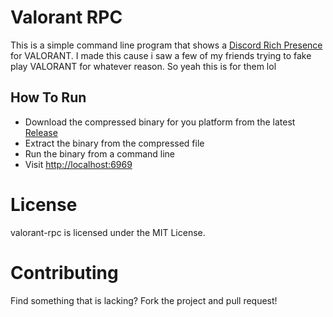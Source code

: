 # Valorant RPC

This is a simple command line program that shows a [Discord Rich Presence](https://discord.com/rich-presence) for VALORANT.
I made this cause i saw a few of my friends trying to fake play VALORANT for whatever reason. So yeah this is for them lol

## How To Run
- Download the compressed binary for you platform from the latest [Release](https://github.com/amitojsingh366/valorant-rpc/releases)
- Extract the binary from the compressed file
- Run the binary from a command line
- Visit [http://localhost:6969](http://localhost:6969)

# License
valorant-rpc is licensed under the MIT License.

# Contributing
Find something that is lacking? Fork the project and pull request!
